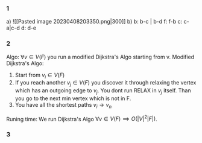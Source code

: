 ### 1
a)
![[Pasted image 20230408203350.png|300]]
b)
b: b-c | b-d
f:  f-b
c: c-a|c-d
d: d-e

### 2
Algo:
$\forall v \in V(F)$ you run a modified Dijkstra's Algo starting from v.
Modified Dijkstra's Algo:
1. Start from $v_i\in V(F)$ 
2. If you reach another $v_j\in V(F)$ you discover it through relaxing the vertex which has an outgoing edge to $v_j$. You dont run RELAX in $v_j$ itself. Than you go to the next min vertex which is not in F.
3. You have all the shortest paths $v_i\to v_n$ 

Runing time:
We run Dijkstra's Algo $\forall v \in V(F)\implies O(|V|^2|F|)$.

### 3
